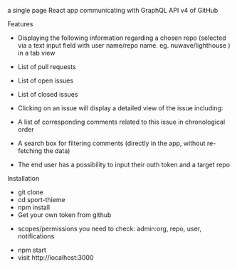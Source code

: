 
a single page React app communicating with GraphQL API v4 of GitHub

Features
* Displaying the following information regarding a chosen repo (selected via a text input field with user name/repo name. eg. nuwave/lighthouse ) in a tab view

* List of pull requests
* List of open issues
* List of closed issues

* Clicking on an issue will display a detailed view of the issue including:

- A list of corresponding comments related to this issue in chronological order
- A search box for filtering comments (directly in the app, without re-fetching the data)

- The end user has a possibility to input their outh token and a target repo

Installation
* git clone 
* cd sport-thieme
* npm install
* Get your own token from github
 - scopes/permissions you need to check: admin:org, repo, user, notifications
* npm start
* visit http://localhost:3000

